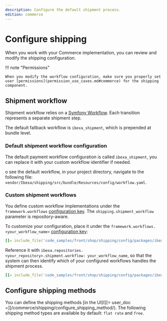 ```yaml
---
description: Configure the default shipment process.
edition: commerce
---
```


# Configure shipping

When you work with your Commerce implementation, you can review and modify 
the shipping configuration.

!!! note "Permissions" 

    When you modify the workflow configuration, make sure you properly set user [permissions](permission_use_cases.md#commerce) for the shipping component.

## Shipment workflow

Shipment workflow relies on a [Symfony Workflow](http://symfony.com/doc/5.4/components/workflow.html).
Each transition represents a separate shipment step. 

The default fallback workflow is `ibexa_shipment`, which is prepended at bundle level.

### Default shipment workflow configuration

The default payment workflow configuration is called `ibexa_shipment`, you can replace it with your custom workflow identifier if needed.

o see the default workflow, in your project directory, navigate to the following file: `vendor/Ibexa/shipping/src/bundle/Resources/config/workflow.yaml`.

### Custom shipment workflows

You define custom workflow implementations under the `framework.workflows` [configuration key](configuration.md#configuration-files). 
The `shipping.shipment_workflow` parameter is repository-aware.

To customize your configuration, place it under the `framework.workflows.<your_workflow_name>` [configuration key](configuration.md#configuration-files):

``` yaml
[[= include_file('code_samples/front/shop/shipping/config/packages/ibexa.yaml', 8, 89) =]]
```

Reference it with `ibexa.repositories.<your_repository>.shipment.workflow: your_workflow_name`, so that the system can then identify which of your configured workflows handles the shipment process.

``` yaml
[[= include_file('code_samples/front/shop/shipping/config/packages/ibexa.yaml', 0, 5) =]]
```

## Configure shipping methods

You can define the shipping methods [in the UI]([[= user_doc =]]/commerce/shipping/configure_shipping_method/).
The following shipping method types are available by default: `flat rate` and `free`.
